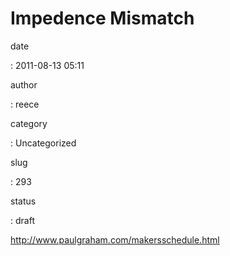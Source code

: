Impedence Mismatch
==================

date

:   2011-08-13 05:11

author

:   reece

category

:   Uncategorized

slug

:   293

status

:   draft

<http://www.paulgraham.com/makersschedule.html>
